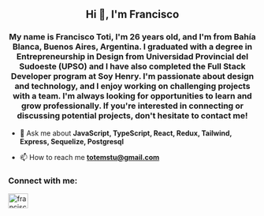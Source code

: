 <h2 align="center">Hi 👋, I'm Francisco</h2>
<h3 align="center">My name is Francisco Toti, I'm 26 years old, and I'm from Bahía Blanca, Buenos Aires, Argentina. I graduated with a degree in Entrepreneurship in Design from Universidad Provincial del Sudoeste (UPSO) and I have also completed the Full Stack Developer program at Soy Henry. I'm passionate about design and technology, and I enjoy working on challenging projects with a team. I'm always looking for opportunities to learn and grow professionally. If you're interested in connecting or discussing potential projects, don't hesitate to contact me!</h3>

- 💬 Ask me about **JavaScript, TypeScript, React, Redux, Tailwind, Express, Sequelize, Postgresql**

- 📫 How to reach me **totemstu@gmail.com**

<h3 align="left">Connect with me:</h3>
<p align="left">
<a href="https://linkedin.com/in/francisco toti" target="blank"><img align="center" src="https://raw.githubusercontent.com/rahuldkjain/github-profile-readme-generator/master/src/images/icons/Social/linked-in-alt.svg" alt="francisco toti" height="30" width="40" /></a>
</p>
